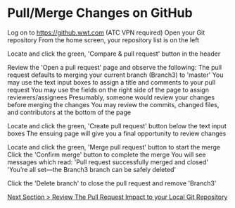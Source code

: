 # Pull/Merge Changes on GitHub



Log on to https://github.wwt.com (ATC VPN required)
Open your Git repository
From the home screen, your repository list is on the left

Locate and click the green, 'Compare & pull request' button in the header

Review the 'Open a pull request' page and observe the following:
The pull request defaults to merging your current branch (Branch3) to 'master'
You may use the text input boxes to assign a title and comments to your pull request
You may use the fields on the right side of the page to assign reviewers/assignees
Presumably, someone would review your changes before merging the changes
You may review the commits, changed files, and contributors at the bottom of the page

Locate and click the green, 'Create pull request' button below the text input boxes
The ensuing page will give you a final opportunity to review changes

Locate and click the green, 'Merge pull request' button to start the merge
Click the 'Confirm merge' button to complete the merge
You will see messages which read:
'Pull request successfully merged and closed'
'You’re all set—the Branch3 branch can be safely deleted'

Click the 'Delete branch' to close the pull request and remove 'Branch3'



[Next Section > Review The Pull Request Impact to your Local Git Repository](section_12.md "Review The Pull Request Impact to your Local Git Repository")

